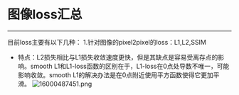 # 图像loss汇总
***
目前loss主要有以下几种：
1.针对图像的pixel2pixel的loss：L1,L2,SSIM
- 特点：L2损失相比与L1损失收敛速度更快，但是其缺点是容易受离存点的影响。smooth L1和L1-loss函数的区别在于，L1-loss在0点处导数不唯一，可能影响收敛。smooth L1的解决办法是在0点附近使用平方函数使得它更加平滑。
![16000487451.png](0)
